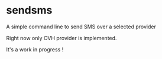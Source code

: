 # sendsms
A simple command line to send SMS over a selected provider

Right now only OVH provider is implemented.

It's a work in progress !
